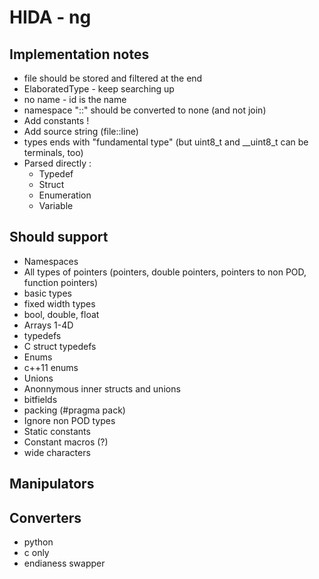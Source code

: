 # HIDA - ng

## Implementation notes

* file should be stored and filtered at the end
* ElaboratedType - keep searching up
* no name - id is the name
* namespace "::" should be converted to none (and not join)
* Add constants !
* Add source string (file::line)
* types ends with "fundamental type" (but uint8_t and __uint8_t can be terminals, too)
* Parsed directly :
  * Typedef
  * Struct
  * Enumeration
  * Variable

## Should support

* Namespaces
* All types of pointers (pointers, double pointers, pointers to non POD, function pointers)
* basic types 
* fixed width types
* bool, double, float
* Arrays 1-4D
* typedefs
* C struct typedefs
* Enums
* c++11 enums
* Unions
* Anonnymous inner structs and unions
* bitfields
* packing (#pragma pack)
* Ignore non POD types
* Static constants
* Constant macros (?)
* wide characters

## Manipulators

## Converters 

  * python
  * c only
  * endianess swapper
